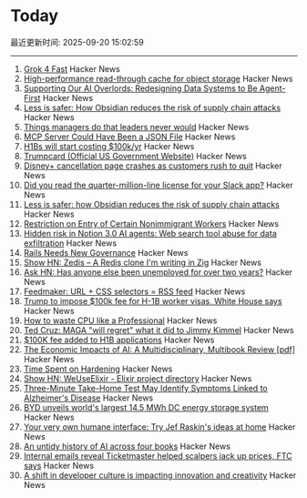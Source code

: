 # Today

最近更新时间: 2025-09-20 15:02:59

--- 
1. [Grok 4 Fast](https://x.ai/news/grok-4-fast) Hacker News
2. [High-performance read-through cache for object storage](https://github.com/s2-streamstore/cachey) Hacker News
3. [Supporting Our AI Overlords: Redesigning Data Systems to Be Agent-First](https://arxiv.org/abs/2509.00997) Hacker News
4. [Less is safer: How Obsidian reduces the risk of supply chain attacks](https://obsidian.md/blog/less-is-safer/) Hacker News
5. [Things managers do that leaders never would](https://simonsinek.com/stories/5-things-managers-do-that-leaders-never-would-according-to-simon/) Hacker News
6. [MCP Server Could Have Been a JSON File](https://materializedview.io/p/mcp-server-could-have-been-json-file) Hacker News
7. [H1Bs will start costing $100k/yr](https://www.boundless.com/blog/trump-administration-to-propose-new-100000-fee-for-h-1b-visa-applications/) Hacker News
8. [Trumpcard (Official US Government Website)](https://trumpcard.gov/) Hacker News
9. [Disney+ cancellation page crashes as customers rush to quit](https://creators.yahoo.com/lifestyle/story/disney-cancellation-page-crashes-as-customers-rush-to-quit-after-kimmel-suspension-033512277.html) Hacker News
10. [Did you read the quarter-million-line license for your Slack app?](https://mastodon.mit.edu/@Eggfreckles/114825126857396420) Hacker News
11. [Less is safer: how Obsidian reduces the risk of supply chain attacks](https://obsidian.md/blog/less-is-safer/) Hacker News
12. [Restriction on Entry of Certain Nonimmigrant Workers](https://www.whitehouse.gov/presidential-actions/2025/09/restriction-on-entry-of-certain-nonimmigrant-workers/) Hacker News
13. [Hidden risk in Notion 3.0 AI agents: Web search tool abuse for data exfiltration](https://www.codeintegrity.ai/blog/notion) Hacker News
14. [Rails Needs New Governance](https://davidcel.is/articles/rails-needs-new-governance) Hacker News
15. [Show HN: Zedis – A Redis clone I'm writing in Zig](https://github.com/barddoo/zedis) Hacker News
16. [Ask HN: Has anyone else been unemployed for over two years?](https://news.ycombinator.com/item?id=45306539) Hacker News
17. [Feedmaker: URL + CSS selectors = RSS feed](https://feedmaker.fly.dev) Hacker News
18. [Trump to impose $100k fee for H-1B worker visas, White House says](https://www.reuters.com/business/media-telecom/trump-mulls-adding-new-100000-fee-h-1b-visas-bloomberg-news-reports-2025-09-19/) Hacker News
19. [How to waste CPU like a Professional](https://mostlynerdless.de/blog/2025/09/19/how-to-waste-cpu-like-a-professional/) Hacker News
20. [Ted Cruz: MAGA "will regret" what it did to Jimmy Kimmel](https://www.axios.com/2025/09/19/ted-cruz-jimmy-kimmel-fcc-brendan-carr) Hacker News
21. [$100K fee added to H1B applications](https://www.reuters.com/business/media-telecom/trump-mulls-adding-new-100000-fee-h-1b-visas-bloomberg-news-reports-2025-09-19/) Hacker News
22. [The Economic Impacts of AI: A Multidisciplinary, Multibook Review [pdf]](https://kevinbryanecon.com/BryanAIBookReview.pdf) Hacker News
23. [Time Spent on Hardening](https://third-bit.com/2025/09/18/time-spent-on-hardening/) Hacker News
24. [Show HN: WeUseElixir - Elixir project directory](https://weuseelixir.com/) Hacker News
25. [Three-Minute Take-Home Test May Identify Symptoms Linked to Alzheimer's Disease](https://www.smithsonianmag.com/smart-news/three-minute-take-home-test-may-identify-symptoms-linked-to-alzheimers-disease-years-before-a-traditional-diagnosis-180987281/) Hacker News
26. [BYD unveils world's largest 14.5 MWh DC energy storage system](https://www.ess-news.com/2025/09/19/byd-unveils-worlds-largest-14-5-mwh-dc-energy-storage-system/) Hacker News
27. [Your very own humane interface: Try Jef Raskin's ideas at home](https://arstechnica.com/gadgets/2025/09/your-very-own-humane-interface-try-jef-raskins-ideas-at-home/) Hacker News
28. [An untidy history of AI across four books](https://hedgehogreview.com/issues/lessons-of-babel/articles/perplexity) Hacker News
29. [Internal emails reveal Ticketmaster helped scalpers jack up prices, FTC says](https://arstechnica.com/tech-policy/2025/09/ticketmaster-intentionally-screwed-fans-out-of-billions-ftc-lawsuit-says/) Hacker News
30. [A shift in developer culture is impacting innovation and creativity](https://dayvster.com/blog/dev-culture-is-dying-the-curious-developer-is-gone/) Hacker News
